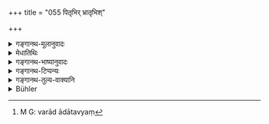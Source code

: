 +++
title = "055 पितृभिर् भ्रातृभिश्"

+++

<details><summary>गङ्गानथ-मूलानुवादः</summary>

These shall be honoured and adorned by their fathers and brothers, husbands and brothers-in-law, who are desirous of their own welfare.—(55)
</details>

<details><summary>मेधातिथिः</summary>

न केवलं वराद् आदाय दातव्यं[^१२०] कन्याबन्धुभिर् अपि तु तैर् अपि दात्व्यम् । **पितृभिः** साहचर्यात् पितृशब्दः पितामहपितृव्यादिषु वर्तते । ततो बहुवचनं । व्यक्त्यपेक्षं वा बहुवचनम् । एवं **पतिभिः** श्वशुरादिभिर् व्यक्त्यपेक्षं वा । **देवराह्** पत्युर् भ्रातरः । **पूज्याह्** । पुत्रजन्माद्युत्सवेषु निमन्त्रणपूर्वकमानाश्रयबहुमानम् आदरेण भोजनादिना पूज्याः । **भूषयितव्याः** । वस्त्राद्यलंकारेणाङ्गलेपनादिभिर् मण्डयितव्याः । अत्र फलं **बहुकल्याणम् ईप्सुभिः** । कल्याणं कमनीयं पुत्रधनादिसंपदरोगतापरिभव इत्यादि बहुशब्दात् सर्वम् **ईप्सुभिर्** आप्तुम् इच्छुभिः प्राप्तुकामैः । फलार्थी विधिर् अयम् ॥ ३.५५ ॥


[^१२०]:
     M G: varād ādātavyaṃ
</details>

<details><summary>गङ्गानथ-भाष्यानुवादः</summary>

The bride’s relations are not only to receive presents for her from the bridegroom; they themselves shall make presents to her.

‘*Fathers*’—through association, the term ‘father’ here includes the grandfather, uncle, etc., also; hence the plural number; or, the plural number may be explained as referring to several individual brides.

Similarly, ‘*husbands*’ may stand for father-in-law, &c. or, it may refer to several individual girls.

‘*Brothers-in-law*’—the husband’s brothers.

‘*Shall be honoured*’—during rejoicings in connection with the birth of sons, &c., they should be invited, welcomed and received with honour and feasting.

‘*Shall be adorned*’—should be decked with clothes, ornaments, unguents, and so forth.

The effect of all this is next indicated—‘*welfare* what is desirable,
*i.e*., being endowed with children, wealth, &c., good health, freedom
from troubles, and so forth: Those who are desirous of all this—*i.e*., of obtaining all this (should do what is said above).

The injunction contained in this verse has been set forth for the purpose of indicating this reward.—(55)
</details>

<details><summary>गङ्गानथ-टिप्पन्यः</summary>

This verse is quoted in *Parāśaramādhava* (Ācāra, p. 506), in support of the view that the wife, whether young or old—should always be respected, ‘worshipped’; but it adds that this does not apply to the *unchaste* wife, for whom one should provide just enough to keep her body and soul together.
</details>

<details><summary>गङ्गानथ-तुल्य-वाक्यानि</summary>

*Yājñavalkya* (1.82).—‘Women should be honoured with ornaments, clothes
and food, by their husbands, brothers, fathers, parental relations, mothers-in-law, fathers-in-law, brothers-in-law and maternal relations.’

*Mahābhārata* (Anuśā.) (also 13.46.3).—‘Women should he honoured and
fondled by their fathers, brothers, fathers-in-law and brothers-in-law—if these are desirous of their own welfare.’
</details>

<details><summary>Bühler</summary>

055	Women must be honoured and adorned by their fathers, brothers, husbands, and brothers-in-law, who desire (their own) welfare.
</details>
